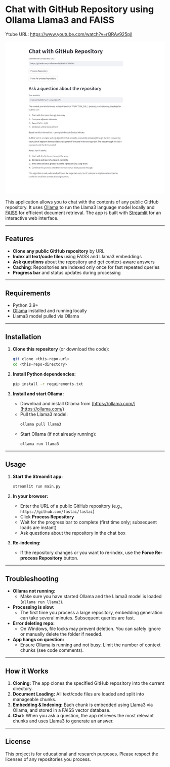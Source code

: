 # Chat with GitHub Repository using Ollama Llama3 and FAISS

Ytube URL:
https://www.youtube.com/watch?v=rQRAv925pjI


<img src="../software_images/ChatWithGitHub.JPG" width="900"/>

This application allows you to chat with the contents of any public GitHub repository. It uses [Ollama](https://ollama.com/) to run the Llama3 language model locally and [FAISS](https://github.com/facebookresearch/faiss) for efficient document retrieval. The app is built with [Streamlit](https://streamlit.io/) for an interactive web interface.

---

## Features
- **Clone any public GitHub repository** by URL
- **Index all text/code files** using FAISS and Llama3 embeddings
- **Ask questions** about the repository and get context-aware answers
- **Caching**: Repositories are indexed only once for fast repeated queries
- **Progress bar** and status updates during processing

---

## Requirements
- Python 3.9+
- [Ollama](https://ollama.com/) installed and running locally
- Llama3 model pulled via Ollama

---

## Installation

1. **Clone this repository** (or download the code):
    ```bash
    git clone <this-repo-url>
    cd <this-repo-directory>
    ```

2. **Install Python dependencies:**
    ```bash
    pip install -r requirements.txt
    ```

3. **Install and start Ollama:**
    - Download and install Ollama from [https://ollama.com/](https://ollama.com/)
    - Pull the Llama3 model:
      ```bash
      ollama pull llama3
      ```
    - Start Ollama (if not already running):
      ```bash
      ollama run llama3
      ```

---

## Usage

1. **Start the Streamlit app:**
    ```bash
    streamlit run main.py
    ```

2. **In your browser:**
    - Enter the URL of a public GitHub repository (e.g., `https://github.com/fastai/fastai`)
    - Click **Process Repository**
    - Wait for the progress bar to complete (first time only; subsequent loads are instant)
    - Ask questions about the repository in the chat box

3. **Re-indexing:**
    - If the repository changes or you want to re-index, use the **Force Re-process Repository** button.

---

## Troubleshooting

- **Ollama not running:**
  - Make sure you have started Ollama and the Llama3 model is loaded (`ollama run llama3`).
- **Processing is slow:**
  - The first time you process a large repository, embedding generation can take several minutes. Subsequent queries are fast.
- **Error deleting repo:**
  - On Windows, file locks may prevent deletion. You can safely ignore or manually delete the folder if needed.
- **App hangs on question:**
  - Ensure Ollama is running and not busy. Limit the number of context chunks (see code comments).

---

## How it Works

1. **Cloning:** The app clones the specified GitHub repository into the current directory.
2. **Document Loading:** All text/code files are loaded and split into manageable chunks.
3. **Embedding & Indexing:** Each chunk is embedded using Llama3 via Ollama, and stored in a FAISS vector database.
4. **Chat:** When you ask a question, the app retrieves the most relevant chunks and uses Llama3 to generate an answer.

---

## License
This project is for educational and research purposes. Please respect the licenses of any repositories you process. 
